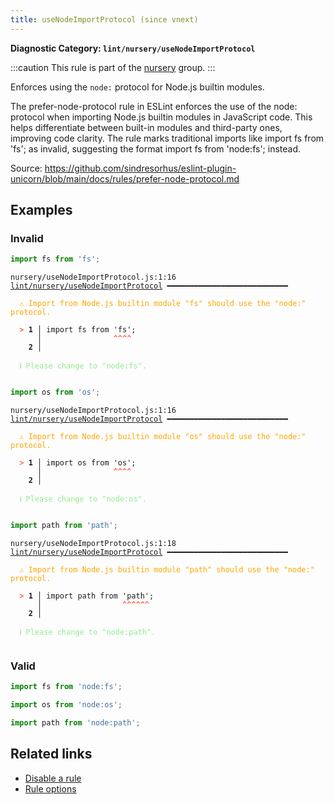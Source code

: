 ```yaml
---
title: useNodeImportProtocol (since vnext)
---
```


**Diagnostic Category: `lint/nursery/useNodeImportProtocol`**

:::caution
This rule is part of the [nursery](/linter/rules/#nursery) group.
:::

Enforces using the `node:` protocol for Node.js builtin modules.

The prefer-node-protocol rule in ESLint enforces the use of the node: protocol
when importing Node.js builtin modules in JavaScript code.
This helps differentiate between built-in modules and third-party ones, improving code clarity.
The rule marks traditional imports like import fs from 'fs'; as invalid,
suggesting the format import fs from 'node:fs'; instead.

Source: https://github.com/sindresorhus/eslint-plugin-unicorn/blob/main/docs/rules/prefer-node-protocol.md

## Examples

### Invalid

```jsx
import fs from 'fs';
```

<pre class="language-text"><code class="language-text">nursery/useNodeImportProtocol.js:1:16 <a href="https://biomejs.dev/linter/rules/use-node-import-protocol">lint/nursery/useNodeImportProtocol</a> ━━━━━━━━━━━━━━━━━━━━━━━━━━━

<strong><span style="color: Orange;">  </span></strong><strong><span style="color: Orange;">⚠</span></strong> <span style="color: Orange;">Import from Node.js builtin module &quot;fs&quot; should use the &quot;node:&quot; protocol.</span>
  
<strong><span style="color: Tomato;">  </span></strong><strong><span style="color: Tomato;">&gt;</span></strong> <strong>1 │ </strong>import fs from 'fs';
   <strong>   │ </strong>               <strong><span style="color: Tomato;">^</span></strong><strong><span style="color: Tomato;">^</span></strong><strong><span style="color: Tomato;">^</span></strong><strong><span style="color: Tomato;">^</span></strong>
    <strong>2 │ </strong>
  
<strong><span style="color: lightgreen;">  </span></strong><strong><span style="color: lightgreen;">ℹ</span></strong> <span style="color: lightgreen;">Please change to &quot;node:fs&quot;.</span>
  
</code></pre>

```jsx
import os from 'os';
```

<pre class="language-text"><code class="language-text">nursery/useNodeImportProtocol.js:1:16 <a href="https://biomejs.dev/linter/rules/use-node-import-protocol">lint/nursery/useNodeImportProtocol</a> ━━━━━━━━━━━━━━━━━━━━━━━━━━━

<strong><span style="color: Orange;">  </span></strong><strong><span style="color: Orange;">⚠</span></strong> <span style="color: Orange;">Import from Node.js builtin module &quot;os&quot; should use the &quot;node:&quot; protocol.</span>
  
<strong><span style="color: Tomato;">  </span></strong><strong><span style="color: Tomato;">&gt;</span></strong> <strong>1 │ </strong>import os from 'os';
   <strong>   │ </strong>               <strong><span style="color: Tomato;">^</span></strong><strong><span style="color: Tomato;">^</span></strong><strong><span style="color: Tomato;">^</span></strong><strong><span style="color: Tomato;">^</span></strong>
    <strong>2 │ </strong>
  
<strong><span style="color: lightgreen;">  </span></strong><strong><span style="color: lightgreen;">ℹ</span></strong> <span style="color: lightgreen;">Please change to &quot;node:os&quot;.</span>
  
</code></pre>

```jsx
import path from 'path';
```

<pre class="language-text"><code class="language-text">nursery/useNodeImportProtocol.js:1:18 <a href="https://biomejs.dev/linter/rules/use-node-import-protocol">lint/nursery/useNodeImportProtocol</a> ━━━━━━━━━━━━━━━━━━━━━━━━━━━

<strong><span style="color: Orange;">  </span></strong><strong><span style="color: Orange;">⚠</span></strong> <span style="color: Orange;">Import from Node.js builtin module &quot;path&quot; should use the &quot;node:&quot; protocol.</span>
  
<strong><span style="color: Tomato;">  </span></strong><strong><span style="color: Tomato;">&gt;</span></strong> <strong>1 │ </strong>import path from 'path';
   <strong>   │ </strong>                 <strong><span style="color: Tomato;">^</span></strong><strong><span style="color: Tomato;">^</span></strong><strong><span style="color: Tomato;">^</span></strong><strong><span style="color: Tomato;">^</span></strong><strong><span style="color: Tomato;">^</span></strong><strong><span style="color: Tomato;">^</span></strong>
    <strong>2 │ </strong>
  
<strong><span style="color: lightgreen;">  </span></strong><strong><span style="color: lightgreen;">ℹ</span></strong> <span style="color: lightgreen;">Please change to &quot;node:path&quot;.</span>
  
</code></pre>

### Valid

```jsx
import fs from 'node:fs';

import os from 'node:os';

import path from 'node:path';
```

## Related links

- [Disable a rule](/linter/#disable-a-lint-rule)
- [Rule options](/linter/#rule-options)
